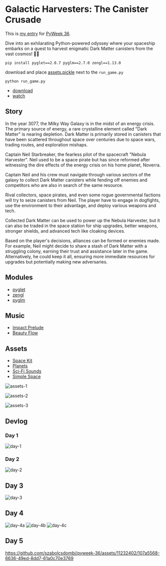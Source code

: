 # Galactic Harvesters: The Canister Crusade

This is [my entry](https://pyweek.org/e/szabolcsdombi) for [PyWeek 36](https://pyweek.org/36/).

Dive into an exhilarating Python-powered odyssey where your spaceship embarks on a quest to harvest enigmatic Dark Matter canisters from the vast cosmos! 🚀🌌

```
pip install pyglet==2.0.7 pyglm==2.7.0 zengl==1.13.0
```

download and place [assets.pickle](https://github.com/szabolcsdombi/pyweek-36/releases/download/2023-09-22/assets.pickle) next to the `run_game.py`

```
python run_game.py
```

- [download](https://github.com/szabolcsdombi/pyweek-36/releases)
- [watch](https://youtu.be/04alBvihDqk)

## Story

In the year 3077, the Milky Way Galaxy is in the midst of an energy crisis.
The primary source of energy, a rare crystalline element called "Dark Matter" is nearing depletion.
Dark Matter is primarily stored in canisters that have been scattered throughout space over centuries due to space wars, trading routes, and exploration mishaps.

Captain Neil Starbreaker, the fearless pilot of the spacecraft "Nebula Harvester".
Neil used to be a space pirate but has since reformed after witnessing the dire effects of the energy crisis on his home planet, Noverra.

Captain Neil and his crew must navigate through various sectors of the galaxy to collect Dark Matter canisters while fending off enemies and competitors who are also in search of the same resource.

Rival collectors, space pirates, and even some rogue governmental factions will try to seize canisters from Neil.
The player have to engage in dogfights, use the environment to their advantage, and deploy various weapons and tech.

Collected Dark Matter can be used to power up the Nebula Harvester, but it can also be traded in the space station for ship upgrades, better weapons, stronger shields, and advanced tech like cloaking devices.

Based on the player's decisions, alliances can be formed or enemies made. For example, Neil might decide to share a stash of Dark Matter with a struggling colony, earning their trust and assistance later in the game. Alternatively, he could keep it all, ensuring more immediate resources for upgrades but potentially making new adversaries.

## Modules

- [pyglet](https://github.com/pyglet/pyglet)
- [zengl](https://github.com/szabolcsdombi/zengl)
- [pyglm](https://github.com/Zuzu-Typ/PyGLM)

## Music

- [Impact Prelude](https://filmmusic.io/song/7565-impact-prelude)
- [Beauty Flow](https://filmmusic.io/song/5025-beauty-flow)

## Assets

- [Space Kit](https://www.kenney.nl/assets/space-kit)
- [Planets](https://www.kenney.nl/assets/planets)
- [Sci-Fi Sounds](https://www.kenney.nl/assets/sci-fi-sounds)
- [Simple Space](https://www.kenney.nl/assets/simple-space)

![assets-1](https://github.com/szabolcsdombi/pyweek-36/assets/11232402/1e956c8a-1f73-40bf-b875-f62d0b4bfd62)

![assets-2](https://github.com/szabolcsdombi/pyweek-36/assets/11232402/5fbd3475-3609-443b-b970-af8a40ba7fac)

![assets-3](https://github.com/szabolcsdombi/pyweek-36/assets/11232402/9c44fc04-625b-4ead-b429-60eb699c868b)

## Devlog

### Day 1

![day-1](https://github.com/szabolcsdombi/pyweek-36/assets/11232402/cc73e02c-61a4-4b37-8894-9f576f6e66d7)

### Day 2

![day-2](https://github.com/szabolcsdombi/pyweek-36/assets/11232402/25510a89-b71f-418e-b8a2-e645a1b5fdbc)

## Day 3

![day-3](https://github.com/szabolcsdombi/pyweek-36/assets/11232402/2e12915d-b7ca-4d9f-a498-630e6db947d6)

## Day 4

![day-4a](https://github.com/szabolcsdombi/pyweek-36/assets/11232402/c349c921-2af6-4dbe-8d5e-2ce0744b90f5)
![day-4b](https://github.com/szabolcsdombi/pyweek-36/assets/11232402/38ae5db0-fc54-4d8a-876e-e080cf03e33f)
![day-4c](https://github.com/szabolcsdombi/pyweek-36/assets/11232402/55d675ac-be0e-4bc8-8149-31400771d6ae)

## Day 5

https://github.com/szabolcsdombi/pyweek-36/assets/11232402/107a5568-6636-49ed-8dd7-61a0c70e3769
